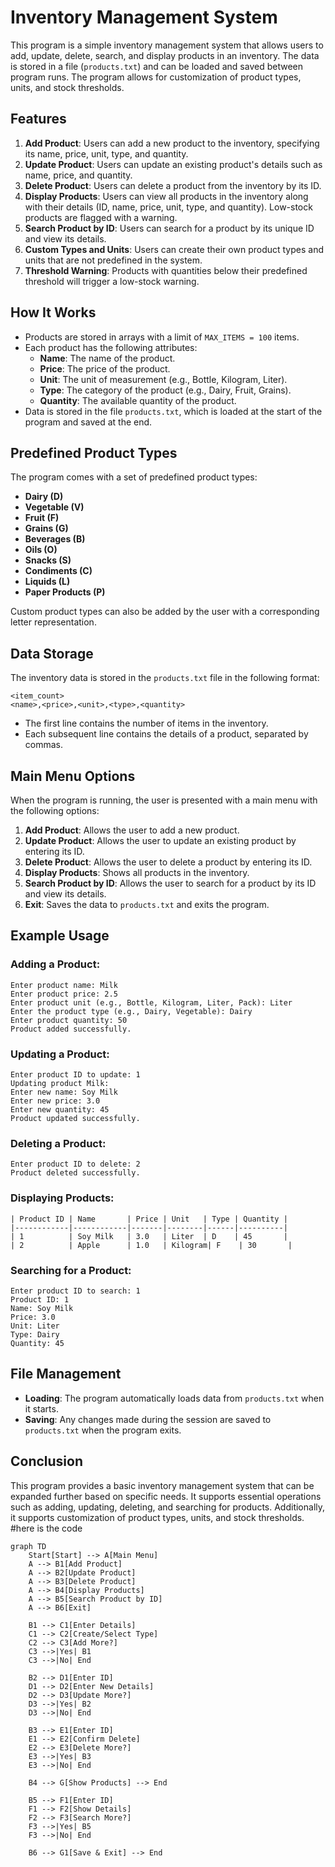 # Inventory Management System

This program is a simple inventory management system that allows users to add, update, delete, search, and display products in an inventory. The data is stored in a file (`products.txt`) and can be loaded and saved between program runs. The program allows for customization of product types, units, and stock thresholds.

## Features
1. **Add Product**: Users can add a new product to the inventory, specifying its name, price, unit, type, and quantity.
2. **Update Product**: Users can update an existing product's details such as name, price, and quantity.
3. **Delete Product**: Users can delete a product from the inventory by its ID.
4. **Display Products**: Users can view all products in the inventory along with their details (ID, name, price, unit, type, and quantity). Low-stock products are flagged with a warning.
5. **Search Product by ID**: Users can search for a product by its unique ID and view its details.
6. **Custom Types and Units**: Users can create their own product types and units that are not predefined in the system.
7. **Threshold Warning**: Products with quantities below their predefined threshold will trigger a low-stock warning.

## How It Works
- Products are stored in arrays with a limit of `MAX_ITEMS = 100` items.
- Each product has the following attributes:
  - **Name**: The name of the product.
  - **Price**: The price of the product.
  - **Unit**: The unit of measurement (e.g., Bottle, Kilogram, Liter).
  - **Type**: The category of the product (e.g., Dairy, Fruit, Grains).
  - **Quantity**: The available quantity of the product.
- Data is stored in the file `products.txt`, which is loaded at the start of the program and saved at the end.

## Predefined Product Types
The program comes with a set of predefined product types:
- **Dairy (D)**
- **Vegetable (V)**
- **Fruit (F)**
- **Grains (G)**
- **Beverages (B)**
- **Oils (O)**
- **Snacks (S)**
- **Condiments (C)**
- **Liquids (L)**
- **Paper Products (P)**

Custom product types can also be added by the user with a corresponding letter representation.

## Data Storage
The inventory data is stored in the `products.txt` file in the following format:
```
<item_count>
<name>,<price>,<unit>,<type>,<quantity>
```

- The first line contains the number of items in the inventory.
- Each subsequent line contains the details of a product, separated by commas.

## Main Menu Options
When the program is running, the user is presented with a main menu with the following options:

1. **Add Product**: Allows the user to add a new product.
2. **Update Product**: Allows the user to update an existing product by entering its ID.
3. **Delete Product**: Allows the user to delete a product by entering its ID.
4. **Display Products**: Shows all products in the inventory.
5. **Search Product by ID**: Allows the user to search for a product by its ID and view its details.
6. **Exit**: Saves the data to `products.txt` and exits the program.

## Example Usage
### Adding a Product:
```
Enter product name: Milk
Enter product price: 2.5
Enter product unit (e.g., Bottle, Kilogram, Liter, Pack): Liter
Enter the product type (e.g., Dairy, Vegetable): Dairy
Enter product quantity: 50
Product added successfully.
```

### Updating a Product:
```
Enter product ID to update: 1
Updating product Milk:
Enter new name: Soy Milk
Enter new price: 3.0
Enter new quantity: 45
Product updated successfully.
```

### Deleting a Product:
```
Enter product ID to delete: 2
Product deleted successfully.
```

### Displaying Products:
```
| Product ID | Name       | Price | Unit   | Type | Quantity |
|------------|------------|-------|--------|------|----------|
| 1          | Soy Milk   | 3.0   | Liter  | D    | 45       |
| 2          | Apple      | 1.0   | Kilogram| F    | 30       |
```

### Searching for a Product:
```
Enter product ID to search: 1
Product ID: 1
Name: Soy Milk
Price: 3.0
Unit: Liter
Type: Dairy
Quantity: 45
```

## File Management
- **Loading**: The program automatically loads data from `products.txt` when it starts.
- **Saving**: Any changes made during the session are saved to `products.txt` when the program exits.

## Conclusion
This program provides a basic inventory management system that can be expanded further based on specific needs. It supports essential operations such as adding, updating, deleting, and searching for products. Additionally, it supports customization of product types, units, and stock thresholds.
#here is the code
```mermaid
graph TD
    Start[Start] --> A[Main Menu]
    A --> B1[Add Product]
    A --> B2[Update Product]
    A --> B3[Delete Product]
    A --> B4[Display Products]
    A --> B5[Search Product by ID]
    A --> B6[Exit]

    B1 --> C1[Enter Details]
    C1 --> C2[Create/Select Type]
    C2 --> C3[Add More?]
    C3 -->|Yes| B1
    C3 -->|No| End

    B2 --> D1[Enter ID]
    D1 --> D2[Enter New Details]
    D2 --> D3[Update More?]
    D3 -->|Yes| B2
    D3 -->|No| End

    B3 --> E1[Enter ID]
    E1 --> E2[Confirm Delete]
    E2 --> E3[Delete More?]
    E3 -->|Yes| B3
    E3 -->|No| End

    B4 --> G[Show Products] --> End

    B5 --> F1[Enter ID]
    F1 --> F2[Show Details]
    F2 --> F3[Search More?]
    F3 -->|Yes| B5
    F3 -->|No| End

    B6 --> G1[Save & Exit] --> End






